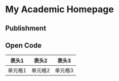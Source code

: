 # My Academic Homepage
## Publishment
## Open Code

|表头1|表头2|表头3|
|:--:|:--:|:--:|
|单元格1|单元格2|单元格3|
